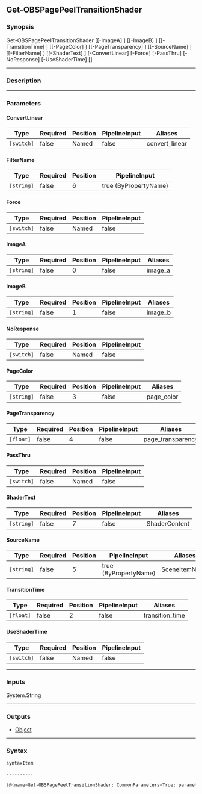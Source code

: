 Get-OBSPagePeelTransitionShader
-------------------------------

### Synopsis

Get-OBSPagePeelTransitionShader [[-ImageA] <string>] [[-ImageB] <string>] [[-TransitionTime] <float>] [[-PageColor] <string>] [[-PageTransparency] <float>] [[-SourceName] <string>] [[-FilterName] <string>] [[-ShaderText] <string>] [-ConvertLinear] [-Force] [-PassThru] [-NoResponse] [-UseShaderTime] [<CommonParameters>]

---

### Description

---

### Parameters
#### **ConvertLinear**

|Type      |Required|Position|PipelineInput|Aliases       |
|----------|--------|--------|-------------|--------------|
|`[switch]`|false   |Named   |false        |convert_linear|

#### **FilterName**

|Type      |Required|Position|PipelineInput        |
|----------|--------|--------|---------------------|
|`[string]`|false   |6       |true (ByPropertyName)|

#### **Force**

|Type      |Required|Position|PipelineInput|
|----------|--------|--------|-------------|
|`[switch]`|false   |Named   |false        |

#### **ImageA**

|Type      |Required|Position|PipelineInput|Aliases|
|----------|--------|--------|-------------|-------|
|`[string]`|false   |0       |false        |image_a|

#### **ImageB**

|Type      |Required|Position|PipelineInput|Aliases|
|----------|--------|--------|-------------|-------|
|`[string]`|false   |1       |false        |image_b|

#### **NoResponse**

|Type      |Required|Position|PipelineInput|
|----------|--------|--------|-------------|
|`[switch]`|false   |Named   |false        |

#### **PageColor**

|Type      |Required|Position|PipelineInput|Aliases   |
|----------|--------|--------|-------------|----------|
|`[string]`|false   |3       |false        |page_color|

#### **PageTransparency**

|Type     |Required|Position|PipelineInput|Aliases          |
|---------|--------|--------|-------------|-----------------|
|`[float]`|false   |4       |false        |page_transparency|

#### **PassThru**

|Type      |Required|Position|PipelineInput|
|----------|--------|--------|-------------|
|`[switch]`|false   |Named   |false        |

#### **ShaderText**

|Type      |Required|Position|PipelineInput|Aliases      |
|----------|--------|--------|-------------|-------------|
|`[string]`|false   |7       |false        |ShaderContent|

#### **SourceName**

|Type      |Required|Position|PipelineInput        |Aliases      |
|----------|--------|--------|---------------------|-------------|
|`[string]`|false   |5       |true (ByPropertyName)|SceneItemName|

#### **TransitionTime**

|Type     |Required|Position|PipelineInput|Aliases        |
|---------|--------|--------|-------------|---------------|
|`[float]`|false   |2       |false        |transition_time|

#### **UseShaderTime**

|Type      |Required|Position|PipelineInput|
|----------|--------|--------|-------------|
|`[switch]`|false   |Named   |false        |

---

### Inputs
System.String

---

### Outputs
* [Object](https://learn.microsoft.com/en-us/dotnet/api/System.Object)

---

### Syntax
```PowerShell
syntaxItem
```
```PowerShell
----------
```
```PowerShell
{@{name=Get-OBSPagePeelTransitionShader; CommonParameters=True; parameter=System.Object[]}}
```
